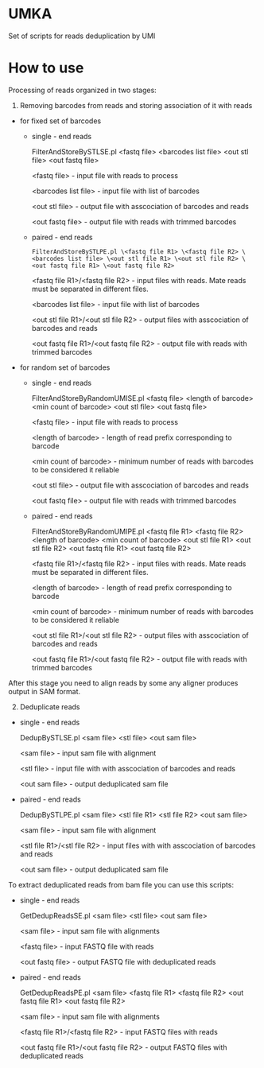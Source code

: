 # UMKA
Set of scripts for reads deduplication by UMI

# How to use
Processing of reads organized in two stages:

1) Removing barcodes from reads and storing association of it with reads

- for fixed set of barcodes

  - single - end reads
  
       FilterAndStoreBySTLSE.pl \<fastq file> \<barcodes list file> \<out stl file> \<out fastq file>
       
       \<fastq file> - input file with reads to process
       
       \<barcodes list file> - input file with list of barcodes
       
       \<out stl file> - output file with asscociation of barcodes and reads
       
       \<out fastq file> - output file with reads with trimmed barcodes
       
  - paired - end reads
  
        FilterAndStoreBySTLPE.pl \<fastq file R1> \<fastq file R2> \<barcodes list file> \<out stl file R1> \<out stl file R2> \<out fastq file R1> \<out fastq file R2>
        
       \<fastq file R1>/\<fastq file R2> - input files with reads. Mate reads must be separated in different files.
       
       \<barcodes list file> - input file with list of barcodes
       
       \<out stl file R1>/\<out stl file R2> - output files with asscociation of barcodes and reads
       
       \<out fastq file R1>/\<out fastq file R2> - output file with reads with trimmed barcodes

- for random set of barcodes

  - single - end reads
  
       FilterAndStoreByRandomUMISE.pl \<fastq file> \<length of barcode> \<min count of barcode> \<out stl file> \<out fastq file>
       
       \<fastq file> - input file with reads to process
       
       \<length of barcode> - length of read prefix corresponding to barcode
       
       \<min count of barcode> - minimum number of reads with barcodes to be considered it reliable
       
       \<out stl file> - output file with asscociation of barcodes and reads
       
       \<out fastq file> - output file with reads with trimmed barcodes
       
  - paired - end reads
  
       FilterAndStoreByRandomUMIPE.pl \<fastq file R1> \<fastq file R2> \<length of barcode> \<min count of barcode> \<out stl file R1> \<out stl file R2> \<out fastq file R1> \<out fastq file R2>
       
       \<fastq file R1>/\<fastq file R2> - input files with reads. Mate reads must be separated in different files.
       
       \<length of barcode> - length of read prefix corresponding to barcode
       
       \<min count of barcode> - minimum number of reads with barcodes to be considered it reliable
       
       \<out stl file R1>/\<out stl file R2> - output files with asscociation of barcodes and reads
       
       \<out fastq file R1>/\<out fastq file R2> - output file with reads with trimmed barcodes


After this stage you need to align reads by some any aligner produces output in SAM format.

2) Deduplicate reads 

- single - end reads

    DedupBySTLSE.pl \<sam file> \<stl file> \<out sam file>
    
    \<sam file> - input sam file with alignment
    
    \<stl file> - input file with with asscociation of barcodes and reads
    
    \<out sam file> - output deduplicated sam file 
    
- paired - end reads

    DedupBySTLPE.pl \<sam file> \<stl file R1> \<stl file R2> \<out sam file>
    
    \<sam file> - input sam file with alignment
    
    \<stl file R1>/\<stl file R2> - input files with with asscociation of barcodes and reads
    
    \<out sam file> - output deduplicated sam file 

To extract deduplicated reads from bam file you can use this scripts:

- single - end reads

    GetDedupReadsSE.pl \<sam file> \<stl file> \<out sam file>
   
    \<sam file> - input sam file with alignments
    
    \<fastq file> - input FASTQ file with reads
    
    \<out fastq file> - output FASTQ file with deduplicated reads
    
- paired - end reads

    GetDedupReadsPE.pl \<sam file> \<fastq file R1> \<fastq file R2> \<out fastq file R1> \<out fastq file R2>
    
    \<sam file> - input sam file with alignments
    
    \<fastq file R1>/\<fastq file R2> - input FASTQ files with reads
    
    \<out fastq file R1>/\<out fastq file R2> - output FASTQ files with deduplicated reads





